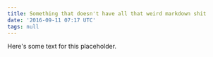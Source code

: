 ```yaml
---
title: Something that doesn't have all that weird markdown shit
date: '2016-09-11 07:17 UTC'
tags: null
---
```


Here's some text for this placeholder.
